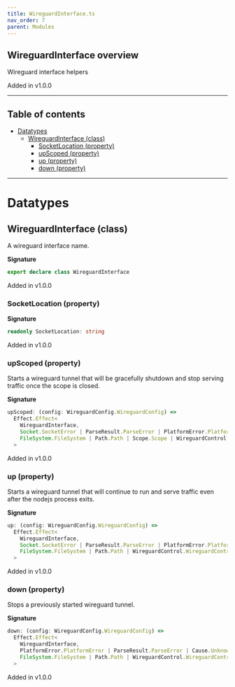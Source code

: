 ```yaml
---
title: WireguardInterface.ts
nav_order: 7
parent: Modules
---
```


## WireguardInterface overview

Wireguard interface helpers

Added in v1.0.0

---

<h2 class="text-delta">Table of contents</h2>

- [Datatypes](#datatypes)
  - [WireguardInterface (class)](#wireguardinterface-class)
    - [SocketLocation (property)](#socketlocation-property)
    - [upScoped (property)](#upscoped-property)
    - [up (property)](#up-property)
    - [down (property)](#down-property)

---

# Datatypes

## WireguardInterface (class)

A wireguard interface name.

**Signature**

```ts
export declare class WireguardInterface
```

Added in v1.0.0

### SocketLocation (property)

**Signature**

```ts
readonly SocketLocation: string
```

Added in v1.0.0

### upScoped (property)

Starts a wireguard tunnel that will be gracefully shutdown and stop
serving traffic once the scope is closed.

**Signature**

```ts
upScoped: (config: WireguardConfig.WireguardConfig) =>
  Effect.Effect<
    WireguardInterface,
    Socket.SocketError | ParseResult.ParseError | PlatformError.PlatformError | Cause.UnknownException,
    FileSystem.FileSystem | Path.Path | Scope.Scope | WireguardControl.WireguardControl
  >
```

Added in v1.0.0

### up (property)

Starts a wireguard tunnel that will continue to run and serve traffic
even after the nodejs process exits.

**Signature**

```ts
up: (config: WireguardConfig.WireguardConfig) =>
  Effect.Effect<
    WireguardInterface,
    Socket.SocketError | ParseResult.ParseError | PlatformError.PlatformError | Cause.UnknownException,
    FileSystem.FileSystem | Path.Path | WireguardControl.WireguardControl
  >
```

Added in v1.0.0

### down (property)

Stops a previously started wireguard tunnel.

**Signature**

```ts
down: (config: WireguardConfig.WireguardConfig) =>
  Effect.Effect<
    WireguardInterface,
    PlatformError.PlatformError | ParseResult.ParseError | Cause.UnknownException,
    FileSystem.FileSystem | Path.Path | WireguardControl.WireguardControl
  >
```

Added in v1.0.0
